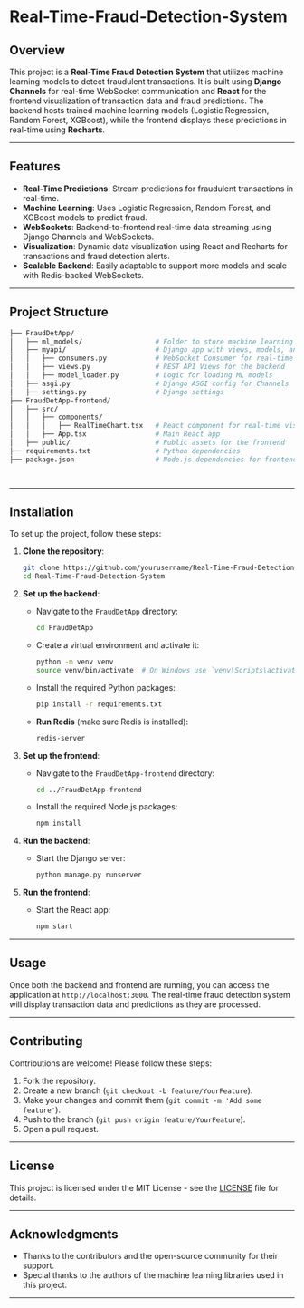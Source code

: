 # Real-Time-Fraud-Detection-System

## Overview

This project is a **Real-Time Fraud Detection System** that utilizes machine learning models to detect fraudulent transactions. It is built using **Django Channels** for real-time WebSocket communication and **React** for the frontend visualization of transaction data and fraud predictions. The backend hosts trained machine learning models (Logistic Regression, Random Forest, XGBoost), while the frontend displays these predictions in real-time using **Recharts**.

---

## Features

- **Real-Time Predictions**: Stream predictions for fraudulent transactions in real-time.
- **Machine Learning**: Uses Logistic Regression, Random Forest, and XGBoost models to predict fraud.
- **WebSockets**: Backend-to-frontend real-time data streaming using Django Channels and WebSockets.
- **Visualization**: Dynamic data visualization using React and Recharts for transactions and fraud detection alerts.
- **Scalable Backend**: Easily adaptable to support more models and scale with Redis-backed WebSockets.

---

## Project Structure

```bash
├── FraudDetApp/
│   ├── ml_models/                  # Folder to store machine learning models and CSV datasets
│   ├── myapi/                      # Django app with views, models, and consumers
│   │   ├── consumers.py            # WebSocket Consumer for real-time data
│   │   ├── views.py                # REST API Views for the backend
│   │   ├── model_loader.py         # Logic for loading ML models
│   ├── asgi.py                     # Django ASGI config for Channels
│   ├── settings.py                 # Django settings
├── FraudDetApp-frontend/
│   ├── src/
│   │   ├── components/
│   │   │   ├── RealTimeChart.tsx   # React component for real-time visualization
│   │   ├── App.tsx                 # Main React app
│   ├── public/                     # Public assets for the frontend
├── requirements.txt                # Python dependencies
├── package.json                    # Node.js dependencies for frontend




```
---

## Installation

To set up the project, follow these steps:

1. **Clone the repository**:
   ```bash
   git clone https://github.com/yourusername/Real-Time-Fraud-Detection-System.git
   cd Real-Time-Fraud-Detection-System
   ```

2. **Set up the backend**:
   - Navigate to the `FraudDetApp` directory:
     ```bash
     cd FraudDetApp
     ```
   - Create a virtual environment and activate it:
     ```bash
     python -m venv venv
     source venv/bin/activate  # On Windows use `venv\Scripts\activate`
     ```
   - Install the required Python packages:
     ```bash
     pip install -r requirements.txt
     ```
   - **Run Redis** (make sure Redis is installed):
     ```bash
     redis-server
     ```

3. **Set up the frontend**:
   - Navigate to the `FraudDetApp-frontend` directory:
     ```bash
     cd ../FraudDetApp-frontend
     ```
   - Install the required Node.js packages:
     ```bash
     npm install
     ```

4. **Run the backend**:
   - Start the Django server:
     ```bash
     python manage.py runserver
     ```

5. **Run the frontend**:
   - Start the React app:
     ```bash
     npm start
     ```

---

## Usage

Once both the backend and frontend are running, you can access the application at `http://localhost:3000`. The real-time fraud detection system will display transaction data and predictions as they are processed.

---

## Contributing

Contributions are welcome! Please follow these steps:

1. Fork the repository.
2. Create a new branch (`git checkout -b feature/YourFeature`).
3. Make your changes and commit them (`git commit -m 'Add some feature'`).
4. Push to the branch (`git push origin feature/YourFeature`).
5. Open a pull request.

---

## License

This project is licensed under the MIT License - see the [LICENSE](LICENSE) file for details.

---

## Acknowledgments

- Thanks to the contributors and the open-source community for their support.
- Special thanks to the authors of the machine learning libraries used in this project.

---


